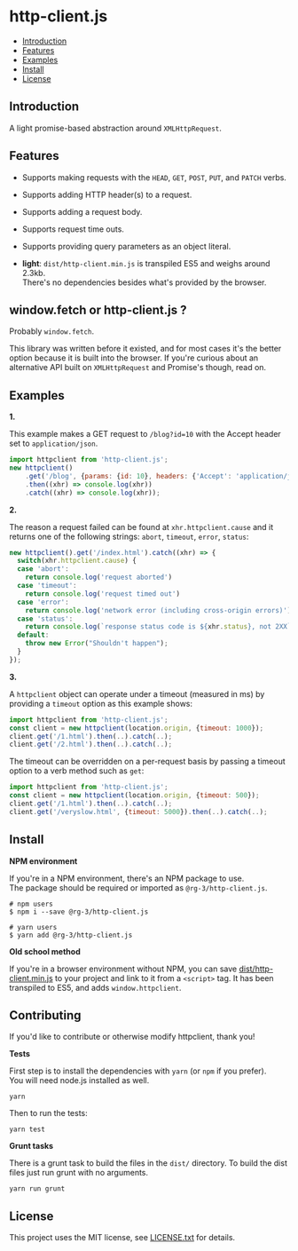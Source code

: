 # http-client.js

* <a href='#introduction'>Introduction</a>
* <a href='#features'>Features</a>
* <a href='#examples'>Examples</a>
* <a href='#install'>Install</a>
* <a href='#license'>License</a>

## <a id='introduction'>Introduction</a>

A light promise-based abstraction around `XMLHttpRequest`.  

## <a id='features'>Features</a>

* Supports making requests with the `HEAD`, `GET`, `POST`, `PUT`,  and `PATCH` verbs.

* Supports adding HTTP header(s) to a request.

* Supports adding a request body.

* Supports request time outs.

* Supports providing query parameters as an object literal.

* **light**: `dist/http-client.min.js` is transpiled ES5 and weighs around 2.3kb.   
  There's no dependencies besides what's provided by the browser.

## window.fetch or http-client.js ?

Probably `window.fetch`.

This library was written before it existed, and for most cases it's the better
option because it is built into the browser. If you're curious about an
alternative API built on `XMLHttpRequest` and Promise's though, read on.

## <a id='examples'>Examples</a>

**1.**

This example makes a GET request to `/blog?id=10` with the Accept header 
set to `application/json`.

```javascript
import httpclient from 'http-client.js';
new httpclient()
    .get('/blog', {params: {id: 10}, headers: {'Accept': 'application/json'}})
    .then((xhr) => console.log(xhr))
    .catch((xhr) => console.log(xhr));
```

**2.**

The reason a request failed can be found at `xhr.httpclient.cause` and it
returns one of the following strings: `abort`, `timeout`, `error`, `status`:

```javascript
new httpclient().get('/index.html').catch((xhr) => {
  switch(xhr.httpclient.cause) {
  case 'abort':
    return console.log('request aborted')
  case 'timeout':
    return console.log('request timed out')
  case 'error':
    return console.log('network error (including cross-origin errors)')
  case 'status':
    return console.log(`response status code is ${xhr.status}, not 2XX`)
  default:
    throw new Error("Shouldn't happen");
  }
});
```

**3.**

A `httpclient` object can operate under a timeout (measured in ms)
by providing a `timeout` option as this example shows:

```javascript
import httpclient from 'http-client.js';
const client = new httpclient(location.origin, {timeout: 1000});
client.get('/1.html').then(..).catch(..);
client.get('/2.html').then(..).catch(..);
```

The timeout can be overridden on a per-request basis by passing a
timeout option to a verb method such as `get`:

```javascript
import httpclient from 'http-client.js';
const client = new httpclient(location.origin, {timeout: 500});
client.get('/1.html').then(..).catch(..);
client.get('/veryslow.html', {timeout: 5000}).then(..).catch(..);
```

## <a id='install'>Install</a>

__NPM environment__

If you're in a NPM environment, there's an NPM package to use.  
The package should be required or imported as `@rg-3/http-client.js`.

    # npm users
    $ npm i --save @rg-3/http-client.js

    # yarn users
    $ yarn add @rg-3/http-client.js

__Old school method__

If you're in a browser environment without NPM, you can save [dist/http-client.min.js](https://github.com/rg-3/http-client.js/blob/master/dist/http-client.min.js) to your project and link to it from a `<script>` tag. It has been transpiled to ES5,
and adds `window.httpclient`.

## Contributing

If you'd like to contribute or otherwise modify httpclient, thank you! 

**Tests**

First step is to install the dependencies with `yarn` (or `npm` if you prefer).  
You will need node.js installed as well.

    yarn

Then to run the tests:

    yarn test

**Grunt tasks**

There is a grunt task to build the files in the `dist/` directory. To build the 
dist files just run grunt with no arguments.

    yarn run grunt

## <a id='license'>License</a>

This project uses the MIT license, see [LICENSE.txt](./LICENSE.txt) for details.
